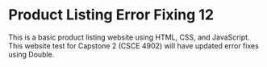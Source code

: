 # Product Listing Error Fixing 12
This is a basic product listing website using HTML, CSS, and JavaScript. This website test for Capstone 2 (CSCE 4902) will have updated error fixes using Double.
